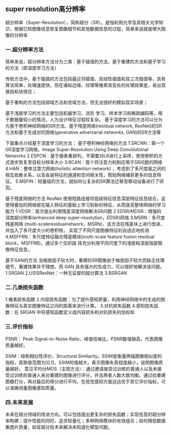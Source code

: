 ## super resolution高分辨率
超分辨率（Super-Resolution），简称超分（SR）。是指利用光学及其相关光学知识，根据已知图像信息恢复图像细节和其他数据信息的过程，简单来说就是增大图像的分辨率

### 一.超分辨率方法
简单来说，超分辨率方法分为三类：基于插值的方法，基于重建的方法和基于学习的方法（即深度学习方法）

传统方法中，基于插值的方法包括最近邻插值、双线性插值和双三次插值等，具有算法简单，处理速度快，但在诸如边缘、纹理等像素突变处的处理效果差，易出现锯齿和块效应；

基于重构的方法包括频域方法和空域方法，但无法很好的模拟现实场景；

基于浅层学习的方法主要包括机器学习、流形 学习、样本学习和稀疏编码等，用于数据量较小的情况，人为设计特征过程较复杂。
基于深度学习的方法可以分为为基于卷积神经网络的SR方法、基于残差网络(residual network, ResNet)的SR方法和基于生成对抗网络(generative adversarial networks, GAN)的SR方法等

下面重点介绍基于深度学习的方法： 基于卷积神经网络的方法 1.SRCNN：第一个SR深度学习网络，Image Super-Resolution Using Deep Convolutional Networks
2.ESPCN：基于像素重排列，不需要对LR进行上采样，使用卷积的方式逐步恢复至目标分辨率大小
3.RCAN：首个将注意力机制应用于SR问题的网络
4.HAN：整体注意力网络(holistic attention network) ，考虑到了多尺度层之间的相互依赖关系，以及各层特征的通道和空间相关性，帮助网络捕获更多的信息特征。
5.MSFIN：轻量级的方法，就如何让复杂的SR算法迁移至移动设备进行了研究。

基于残差网络的方法
ResNet 使用短路连接将低级特征信息深层特征信息结合，这使得叠加的网络层在输入特征的基础上学习到新的特征，从而提高整体网络的学习能力
1.VDSR：首次提出利用残差深度网络解决SR问题
2.EDSR/MDSR：增强的深度超分辨率(enhanced deep super-resolution，EDSR)网络
3.MSRN：多尺度残差网络 (multi-scaleresidualnetwork，MSRN)，该方法在残差块上进行改进，并加入了多尺度大小的卷积核， 实现了不同尺度图像特征的自适应地检测
4.MSFFRN：多尺度特征融合残差模块(multi-scale feature fusion residual block，MSFFRB)，通过多个交织路 径充分利用不同尺度下的浅层和深层局部图像特征信息。

基于GAN的方法
当缩放因子较大时，重建的SR图像由于缩放因子较大而缺乏纹理细节，重建效果并不理想。而 GAN 具有强大的生成力，可以很好地解决该问题。
1.SRGAN
2.USISResNet：一种无监督的超分算法
3.BSRGAN

### 二.几类损失函数
1.像素损失函数 2.内容损失函数：为了提升感知质量，利用神经网络中的生成的图像特征与真实图像特征之间的距离来进行计算。 3.对抗损失函数 4.感知损失函数：在 SRGAN 中将感知函数定义成内容损失和对抗损失的加权和

### 三.评价指标
PSNR： Peak Signal-to-Noise Ratio，峰值信噪比。PSNR数值越高，代表图像质量越好。

SSIM：结构相似性评价，Structural Similarity。SSIM是衡量两幅图像相似度的指标，其取值范围为[0,1]，SSIM的值越大，表示图像失真程度越小，说明图像质量越好。
意见平均分MOS（主观方法）：通过邀请接受过训练的普通人以及未接受过训练的普通人来对重建的图像进行评分，并且两者人数大致均衡。通过给重建图像打分，再对最后的得分进行平均，在视觉感知方面远远优于其它评价指标，可以准确测量图像感知质量。

### 四.未来发展
未来在超分领域的改进方向，可以包括提出更复杂的损失函数；实现任意的超分辨率构建；提升性能的同时，追求轻量化；多种网络模块的有效组合；如何降低数据集图片质量，如盲超分技术来解决未知退化模型问题。

